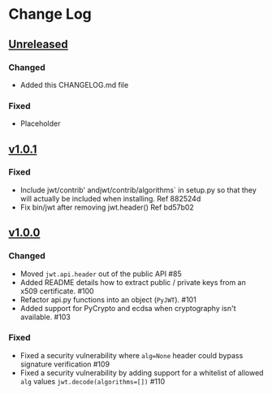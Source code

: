Change Log
=========================================================================

[Unreleased][unreleased]
-------------------------------------------------------------------------
### Changed
- Added this CHANGELOG.md file

### Fixed
- Placeholder

[v1.0.1][1.0.1]
-------------------------------------------------------------------------
### Fixed
- Include jwt/contrib' andjwt/contrib/algorithms` in setup.py so that they will
  actually be included when installing. Ref 882524d
- Fix bin/jwt after removing jwt.header() Ref bd57b02

[v1.0.0][1.0.0]
-------------------------------------------------------------------------
### Changed
- Moved `jwt.api.header` out of the public API #85
- Added README details how to extract public / private keys from an x509 certificate. #100
- Refactor api.py functions into an object (`PyJWT`). #101
- Added support for PyCrypto and ecdsa when cryptography isn't available. #103

### Fixed
- Fixed a security vulnerability where `alg=None` header could bypass signature verification #109
- Fixed a security vulnerability by adding support for a whitelist of allowed `alg` values `jwt.decode(algorithms=[])` #110


[unreleased]: https://github.com/jpadilla/pyjwt/compare/1.0.1...HEAD
[1.0.1]: https://github.com/jpadilla/pyjwt/compare/1.0.0...1.0.1
[1.0.0]: https://github.com/jpadilla/pyjwt/compare/0.4.3...1.0.0
